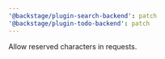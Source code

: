 ```yaml
---
'@backstage/plugin-search-backend': patch
'@backstage/plugin-todo-backend': patch
---
```


Allow reserved characters in requests.
